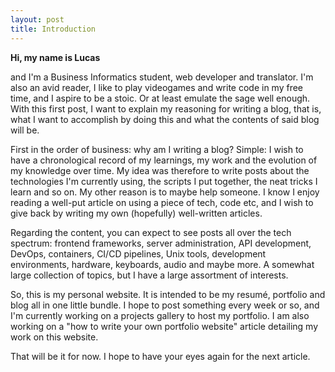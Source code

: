 ```yaml
---
layout: post
title: Introduction
---
```


**Hi, my name is Lucas**

and I'm a Business Informatics student, web developer and translator. I'm also an avid reader, I like to play videogames and write code in my free time, and I aspire to be a stoic. Or at least emulate the sage well enough. With this first post, I want to explain my reasoning for writing a blog, that is, what I want to accomplish by doing this and what the contents of said blog will be.

First in the order of business: why am I writing a blog? Simple: I wish to have a chronological record of my learnings, my work and the evolution of my knowledge over time. My idea was therefore to write posts about the technologies I'm currently using, the scripts I put together, the neat tricks I learn and so on. My other reason is to maybe help someone. I know I enjoy reading a well-put article on using a piece of tech, code etc, and I wish to give back by writing my own (hopefully) well-written articles.

Regarding the content, you can expect to see posts all over the tech spectrum: frontend frameworks, server administration, API development, DevOps, containers, CI/CD pipelines, Unix tools, development environments, hardware, keyboards, audio and maybe more. A somewhat large collection of topics, but I have a large assortment of interests.

So, this is my personal website. It is intended to be my resumé, portfolio and blog all in one little bundle. I hope to post something every week or so, and I'm currently working on a projects gallery to host my portfolio. I am also working on a "how to write your own portfolio website" article detailing my work on this website.

That will be it for now. I hope to have your eyes again for the next article.